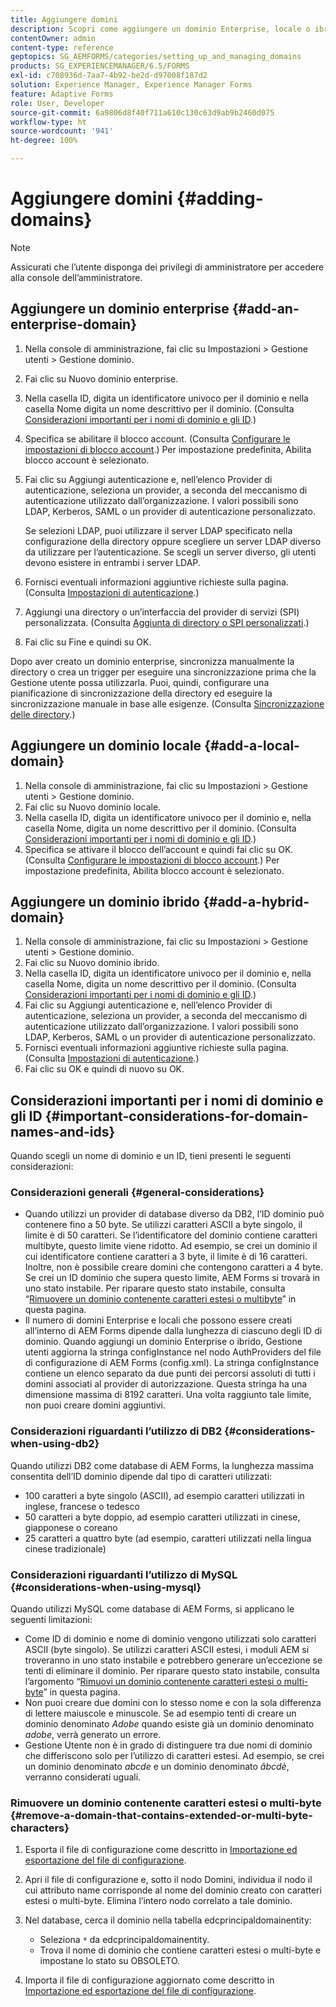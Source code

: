 ```yaml
---
title: Aggiungere domini
description: Scopri come aggiungere un dominio Enterprise, locale o ibrido utilizzando le impostazioni di Gestione dominio e le considerazioni generali per i nomi di dominio e gli ID.
contentOwner: admin
content-type: reference
geptopics: SG_AEMFORMS/categories/setting_up_and_managing_domains
products: SG_EXPERIENCEMANAGER/6.5/FORMS
exl-id: c708936d-7aa7-4b92-be2d-d97008f187d2
solution: Experience Manager, Experience Manager Forms
feature: Adaptive Forms
role: User, Developer
source-git-commit: 6a9806d8f40f711a610c130c63d9ab9b2460d075
workflow-type: ht
source-wordcount: '941'
ht-degree: 100%

---
```


# Aggiungere domini {#adding-domains}

>[!NOTE]
> 
> Assicurati che l’utente disponga dei privilegi di amministratore per accedere alla console dell’amministratore.

## Aggiungere un dominio enterprise {#add-an-enterprise-domain}

1. Nella console di amministrazione, fai clic su Impostazioni > Gestione utenti > Gestione dominio.
1. Fai clic su Nuovo dominio enterprise.
1. Nella casella ID, digita un identificatore univoco per il dominio e nella casella Nome digita un nome descrittivo per il dominio. (Consulta [Considerazioni importanti per i nomi di dominio e gli ID](adding-domains.md#important-considerations-for-domain-names-and-ids).)
1. Specifica se abilitare il blocco account. (Consulta [Configurare le impostazioni di blocco account](/help/forms/using/admin-help/configure-account-locking-settings.md#configure-account-locking-settings).) Per impostazione predefinita, Abilita blocco account è selezionato.
1. Fai clic su Aggiungi autenticazione e, nell’elenco Provider di autenticazione, seleziona un provider, a seconda del meccanismo di autenticazione utilizzato dall’organizzazione. I valori possibili sono LDAP, Kerberos, SAML o un provider di autenticazione personalizzato.

   Se selezioni LDAP, puoi utilizzare il server LDAP specificato nella configurazione della directory oppure scegliere un server LDAP diverso da utilizzare per l’autenticazione. Se scegli un server diverso, gli utenti devono esistere in entrambi i server LDAP.

1. Fornisci eventuali informazioni aggiuntive richieste sulla pagina. (Consulta [Impostazioni di autenticazione](/help/forms/using/admin-help/configuring-authentication-providers.md#authentication-settings).)
1. Aggiungi una directory o un’interfaccia del provider di servizi (SPI) personalizzata. (Consulta [Aggiunta di directory o SPI personalizzati](/help/forms/using/admin-help/configuring-directories.md#adding-directories-or-custom-spis).)
1. Fai clic su Fine e quindi su OK.

Dopo aver creato un dominio enterprise, sincronizza manualmente la directory o crea un trigger per eseguire una sincronizzazione prima che la Gestione utente possa utilizzarla. Puoi, quindi, configurare una pianificazione di sincronizzazione della directory ed eseguire la sincronizzazione manuale in base alle esigenze. (Consulta [Sincronizzazione delle directory](/help/forms/using/admin-help/synchronizing-directories.md#synchronizing-directories).)

## Aggiungere un dominio locale {#add-a-local-domain}

1. Nella console di amministrazione, fai clic su Impostazioni > Gestione utenti > Gestione dominio.
1. Fai clic su Nuovo dominio locale.
1. Nella casella ID, digita un identificatore univoco per il dominio e, nella casella Nome, digita un nome descrittivo per il dominio. (Consulta [Considerazioni importanti per i nomi di dominio e gli ID](adding-domains.md#important-considerations-for-domain-names-and-ids).)
1. Specifica se attivare il blocco dell’account e quindi fai clic su OK. (Consulta [Configurare le impostazioni di blocco account](/help/forms/using/admin-help/configure-account-locking-settings.md#configure-account-locking-settings).) Per impostazione predefinita, Abilita blocco account è selezionato.

## Aggiungere un dominio ibrido {#add-a-hybrid-domain}

1. Nella console di amministrazione, fai clic su Impostazioni > Gestione utenti > Gestione dominio.
1. Fai clic su Nuovo dominio ibrido.
1. Nella casella ID, digita un identificatore univoco per il dominio e, nella casella Nome, digita un nome descrittivo per il dominio. (Consulta [Considerazioni importanti per i nomi di dominio e gli ID](adding-domains.md#important-considerations-for-domain-names-and-ids).)
1. Fai clic su Aggiungi autenticazione e, nell’elenco Provider di autenticazione, seleziona un provider, a seconda del meccanismo di autenticazione utilizzato dall’organizzazione. I valori possibili sono LDAP, Kerberos, SAML o un provider di autenticazione personalizzato.
1. Fornisci eventuali informazioni aggiuntive richieste sulla pagina. (Consulta [Impostazioni di autenticazione](/help/forms/using/admin-help/configuring-authentication-providers.md#authentication-settings).)
1. Fai clic su OK e quindi di nuovo su OK.

## Considerazioni importanti per i nomi di dominio e gli ID {#important-considerations-for-domain-names-and-ids}

Quando scegli un nome di dominio e un ID, tieni presenti le seguenti considerazioni:

### Considerazioni generali {#general-considerations}

* Quando utilizzi un provider di database diverso da DB2, l’ID dominio può contenere fino a 50 byte. Se utilizzi caratteri ASCII a byte singolo, il limite è di 50 caratteri. Se l’identificatore del dominio contiene caratteri multibyte, questo limite viene ridotto. Ad esempio, se crei un dominio il cui identificatore contiene caratteri a 3 byte, il limite è di 16 caratteri. Inoltre, non è possibile creare domini che contengono caratteri a 4 byte. Se crei un ID dominio che supera questo limite, AEM Forms si trovarà in uno stato instabile. Per riparare questo stato instabile, consulta “[Rimuovere un dominio contenente caratteri estesi o multibyte](adding-domains.md#remove-a-domain-that-contains-extended-or-multi-byte-characters)” in questa pagina.
* Il numero di domini Enterprise e locali che possono essere creati all’interno di AEM Forms dipende dalla lunghezza di ciascuno degli ID di dominio. Quando aggiungi un dominio Enterprise o ibrido, Gestione utenti aggiorna la stringa configInstance nel nodo AuthProviders del file di configurazione di AEM Forms (config.xml). La stringa configInstance contiene un elenco separato da due punti dei percorsi assoluti di tutti i domini associati al provider di autorizzazione. Questa stringa ha una dimensione massima di 8192 caratteri. Una volta raggiunto tale limite, non puoi creare domini aggiuntivi.

### Considerazioni riguardanti l’utilizzo di DB2 {#considerations-when-using-db2}

Quando utilizzi DB2 come database di AEM Forms, la lunghezza massima consentita dell’ID dominio dipende dal tipo di caratteri utilizzati:

* 100 caratteri a byte singolo (ASCII), ad esempio caratteri utilizzati in inglese, francese o tedesco
* 50 caratteri a byte doppio, ad esempio caratteri utilizzati in cinese, giapponese o coreano
* 25 caratteri a quattro byte (ad esempio, caratteri utilizzati nella lingua cinese tradizionale)

### Considerazioni riguardanti l’utilizzo di MySQL {#considerations-when-using-mysql}

Quando utilizzi MySQL come database di AEM Forms, si applicano le seguenti limitazioni:

* Come ID di dominio e nome di dominio vengono utilizzati solo caratteri ASCII (byte singolo). Se utilizzi caratteri ASCII estesi, i moduli AEM si troveranno in uno stato instabile e potrebbero generare un’eccezione se tenti di eliminare il dominio. Per riparare questo stato instabile, consulta l’argomento “[Rimuovi un dominio contenente caratteri estesi o multi-byte](adding-domains.md#remove-a-domain-that-contains-extended-or-multi-byte-characters)” in questa pagina.
* Non puoi creare due domini con lo stesso nome e con la sola differenza di lettere maiuscole e minuscole. Se ad esempio tenti di creare un dominio denominato *Adobe* quando esiste già un dominio denominato *adobe*, verrà generato un errore.
* Gestione Utente non è in grado di distinguere tra due nomi di dominio che differiscono solo per l’utilizzo di caratteri estesi. Ad esempio, se crei un dominio denominato *abcde* e un dominio denominato *âbcdè*, verranno considerati uguali.

### Rimuovere un dominio contenente caratteri estesi o multi-byte {#remove-a-domain-that-contains-extended-or-multi-byte-characters}

1. Esporta il file di configurazione come descritto in [Importazione ed esportazione del file di configurazione](/help/forms/using/admin-help/importing-exporting-configuration-file.md#importing-and-exporting-the-configuration-file).
1. Apri il file di configurazione e, sotto il nodo Domini, individua il nodo il cui attributo name corrisponde al nome del dominio creato con caratteri estesi o multi-byte. Elimina l’intero nodo correlato a tale dominio.
1. Nel database, cerca il dominio nella tabella edcprincipaldomainentity:

   * Seleziona `*` da edcprincipaldomainentity.
   * Trova il nome di dominio che contiene caratteri estesi o multi-byte e impostane lo stato su OBSOLETO.

1. Importa il file di configurazione aggiornato come descritto in [Importazione ed esportazione del file di configurazione](/help/forms/using/admin-help/importing-exporting-configuration-file.md#importing-and-exporting-the-configuration-file).
